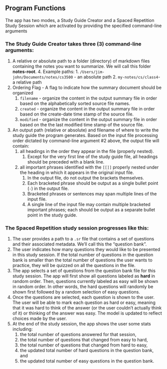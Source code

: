## Program Functions
The app has two modes, a Study Guide Creator and a Spaced Repetition Study Session which are activated by providing the specified command-line arguments

### The Study Guide Creator takes three (3) command-line arguments:

1. A relative or absolute path to a folder (directory) of markdown files containing the notes you want to summarize.  We will call this folder **notes-root**. 
    4. Example paths:
        1. `/Users/jim-john/Documents/notes/cs3500` - an absolute path
        2. `my-notes/cs/class4`- a relative path
2. Ordering Flag - A flag to indicate how the summary document should be organized
    1. `filename` - organize the content in the output summary file in order based on the alphabetically sorted source file names. 
    2. `created` - organize the content in the output summary file in order based on the create-date time stamp of the source file. 
    3. `modified` - organize the content in the output summary file in order based on the the last modified time stamp of the source file. 
3. An output path (relative or absolute) and filename of where to write the study guide the program generates. Based on the input file processing order dictated by command-line argument #2 above, the output file will contain:
    1. all headings in the order they appear in the file (properly nested). 
        1. Except for the very first line of the study guide file, all headings should be preceded with a blank line. 
    2. all important phrases identified with the `[[]]` properly nested under the heading in which it appears in the original input file. 
        1. In the output file, do not output the brackets themselves. 
        2. Each bracketed phrase should be output as a single bullet point (`-`) in the output file. 
        3. Bracketed phrases or sentences may span multiple lines of the input file. 
        4. A single line of the input file may contain multiple bracketed important phrases; each should be output as a separate bullet point in the study guide.

### The Spaced Repetition study session progresses like this:

1. The user provides a path to a `.sr` file that contains a set of questions and their associated metadata. We’ll call this the “question bank”. 
2. The user indicates how many questions they would like to be presented in this study session. If the total number of questions in the question bank is smaller than the total number of questions the user wants to practice, they will be quizzed on all the questions in the file. 
3. The app selects a set of questions from the question bank file for this study session.  The app will first show all questions labeled as **hard** in random order.  Then, questions currently labeled as easy will be shown in random order. In other words, the hard questions will randomly be shown first followed by a random selection of easy questions.  
4. Once the questions are selected, each question is shown to the user.  The user will be able to mark each question as hard or easy, meaning that it was hard to think of the answer (or the user couldn’t actually think of it) or thinking of the answer was easy.  The model is updated to reflect choices made by the user. 
5. At the end of the study session, the app shows the user some stats including:
    1. the total number of questions answered for that session, 
    2. the total number of questions that changed from easy to hard, 
    3. the total number of questions that changed from hard to easy, 
    4. the updated total number of hard questions in the question bank, and
    5. the updated total number of easy questions in the question bank.
